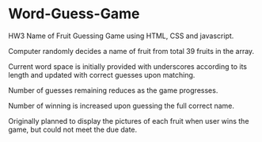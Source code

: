 # Word-Guess-Game

HW3 Name of Fruit Guessing Game using HTML, CSS and javascript.

Computer randomly decides a name of fruit from total 39 fruits in the array.

Current word space is initially provided with underscores according to its length and updated with correct guesses upon matching.

Number of guesses remaining reduces as the game progresses.

Number of winning is increased upon guessing the full correct name.

Originally planned to display the pictures of each fruit when user wins the game, but could not meet the due date.